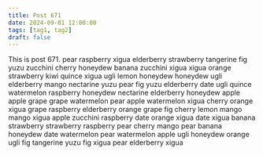 ```yaml
---
title: Post 671
date: 2024-09-01 12:00:00
tags: [tag1, tag2]
draft: false
---
```

This is post 671.
pear
raspberry
xigua
elderberry
strawberry
tangerine
fig
yuzu
zucchini
cherry
honeydew
banana
zucchini
xigua
xigua
orange
strawberry
kiwi
quince
xigua
ugli
lemon
honeydew
honeydew
ugli
elderberry
mango
nectarine
yuzu
pear
fig
yuzu
elderberry
date
ugli
quince
watermelon
raspberry
honeydew
nectarine
elderberry
honeydew
apple
apple
grape
grape
watermelon
pear
apple
watermelon
xigua
cherry
orange
xigua
grape
raspberry
elderberry
orange
grape
fig
cherry
lemon
mango
mango
xigua
apple
zucchini
raspberry
date
orange
xigua
date
xigua
banana
strawberry
strawberry
raspberry
pear
cherry
mango
pear
banana
honeydew
date
watermelon
pear
watermelon
apple
ugli
honeydew
orange
ugli
fig
tangerine
yuzu
fig
xigua
pear
elderberry
xigua
